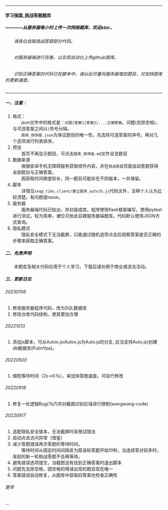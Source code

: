 
---
#### 学习强国_挑战答题题库
##### ————从服务器每小时上传一次网络题库，欢迎star。
###### &emsp;&emsp;请各位自取挑战答题部分代码。
###### &emsp;&emsp;对服务器端进行完善，以实现自动化上传github题库。
###### &emsp;&emsp;识别正确答案的代码已在脚本中，请以此尽量向服务器增加题目，可加快题库的更新速度。

---
##### 一、注意：  
1. 格式：  
&emsp;&emsp;json文件中的格式是：`问题|答案1|答案2|...:正确答案`。问题(去除空格)，与可选答案之间以`|`符号分隔。  
&emsp;&emsp;`题库_排序版.json`为保证题目的唯一性，先去除可选答案的序号，再对几个选项进行列表排序。  
2. 预览  
&emsp;&emsp;首页不再显示题目，可点击`题库_排序版.md`文件全览题目  
3. 数据来源  
&emsp;&emsp;根据安卓手机无障碍服务获取控件内容，并在`挑战答题`页面自动答题获得全部题目与正确答案。  
&emsp;&emsp;因获取时间跨度较长，同一题目可能存在不同版本，一并保留。
1. 脚本  
&emsp;&emsp;详情见`xxqg_tiku_client/建立题库_autoJS.js`代码文件，注释个人认为比较清楚。有问题提issue。  
1. 服务器  
&emsp;&emsp;服务器端代码已给出，并封装成库。程序使用flask框架编写，使用pytest进行测试，较为简单，诸位可依此自建服务器端题库。代码默认使用JSON方式查询。  
1. 隐私模式  
&emsp;&emsp;隐私安全模式下无法截屏，只能通过随机选项点击后观察答案是否正确的步骤来获取正确答案。  

##### 二、免责声明  
&emsp;&emsp;本题库及相关代码仅用于个人学习，下载后请勿用于商业或违法活动。

##### 三、更新日志  
###### 20230106  
1. 修改服务器程序代码，改为SQL数据库
2. 修改仓库代码结构，使其更加合理  
###### 20221013  
1. 添加js脚本，可从Autox.js(Autox.js为Auto.js的分支, 应当支持Auto.js)创建db数据库(PutinYpa)。  
###### 20220920  
1. 缩短等待时间（2s->0.1s），来加快答题速度。可自行修改  
###### 20220918
1. 修复一处逻辑Bug(Tq7)并对截图识别区域进行限制(wangwang-code)
###### 20220917
1. 适配隐私安全版本，无法截屏时采用试错法  
2. 自动点击访问异常（借鉴） 
3. 减少答题错误再次答题的等待时间。  
&emsp;&emsp;等待时间从固定时间间隔变为距该轮答题开始10秒。当连续答对较多时，发起的新一轮挑战答题不会再等待。  
1. 避免错误选项提交，当截图没有找到正确答案时退出脚本  
2. 问题先去除空格，因空格的增减出现的题目现在唯一  
3. 答案错误自动修复，从题库中获取的答案也检查正确性  
###### 更早
...
